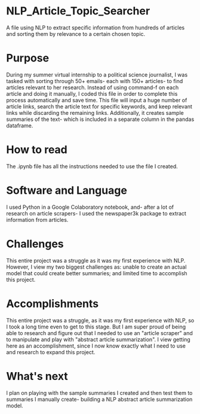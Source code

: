 # NLP_Article_Topic_Searcher
A file using NLP to extract specific information from hundreds of articles and sorting them by relevance to a certain chosen topic.

# Purpose
During my summer virtual internship to a political science journalist, I was tasked with sorting through 50+ emails- each with 150+ articles- to find articles relevant to her research. Instead of using command-f on each article and doing it manually, I coded this file in order to complete this process automatically and save time. This file will input a huge number of article links, search the article text for specific keywords, and keep relevant links while discarding the remaining links. Additionally, it creates sample summaries of the text- which is included in a separate column in the pandas dataframe. 

# How to read
The .ipynb file has all the instructions needed to use the file I created. 

# Software and Language
I used Python in a Google Colaboratory notebook, and- after a lot of research on article scrapers- I used the newspaper3k package to extract information from articles.

# Challenges
This entire project was a struggle as it was my first experience with NLP. However, I view my two biggest challenges as: unable to create an actual model that could create better summaries; and limited time to accomplish this project. 

# Accomplishments
This entire project was a struggle, as it was my first experience with NLP, so I took a long time even to get to this stage. But I am super proud of being able to research and figure out that I needed to use an "article scraper" and to manipulate and play with "abstract article summarization". I view getting here as an accomplishment, since I now know exactly what I need to use and research to expand this project.

# What's next
I plan on playing with the sample summaries I created and then test them to summaries I manually create- building a NLP abstract article summarization model. 

